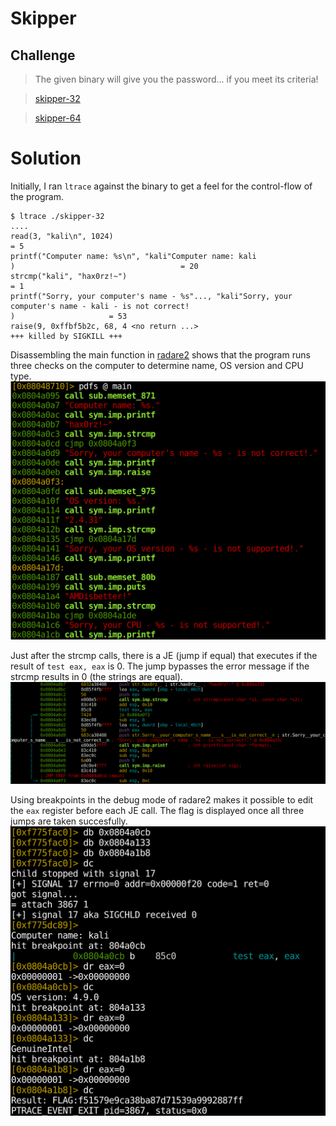 # Skipper

## Challenge

> The given binary will give you the password... if you meet its criteria!

> [skipper-32](skipper-32)

> [skipper-64](skipper-64)

# Solution
Initially, I ran `ltrace` against the binary to get a feel for the control-flow of the program.
```
$ ltrace ./skipper-32 
....
read(3, "kali\n", 1024)                                                   = 5
printf("Computer name: %s\n", "kali"Computer name: kali
)                                     = 20
strcmp("kali", "hax0rz!~")                                                = 1
printf("Sorry, your computer's name - %s"..., "kali"Sorry, your computer's name - kali - is not correct!
)                     = 53
raise(9, 0xffbf5b2c, 68, 4 <no return ...>
+++ killed by SIGKILL +++
```

Disassembling the main function in [radare2](http://www.radare.org/r/) shows that the program runs three checks on the computer to determine name, OS version and CPU type. 
![main](https://github.com/R3dCr3sc3nt/BSidesSF-2017/blob/master/reversing/Skipper/main.png)

Just after the strcmp calls, there is a JE (jump if equal) that executes if the result of `test eax, eax` is 0. The jump bypasses the error message if the strcmp results in 0 (the strings are equal). 
![jump](https://github.com/R3dCr3sc3nt/BSidesSF-2017/blob/master/reversing/Skipper/jump.png)

Using breakpoints in the debug mode of radare2 makes it possible to edit the `eax` register before each JE call. The flag is displayed once all three jumps are taken succesfully.
![debug](https://github.com/R3dCr3sc3nt/BSidesSF-2017/blob/master/reversing/Skipper/debug.png)
